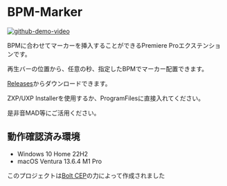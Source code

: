 # BPM-Marker

[![github-demo-video](https://github.com/tamago572/bpm-marker/assets/110117095/8651cac8-12b3-43ee-996a-936afe9d06b5)](https://youtu.be/U6yMxX7B1hU?si=OmZwuCC6ZbiuI7xh)

BPMに合わせてマーカーを挿入することができるPremiere Proエクステンションです。

再生バーの位置から、任意の秒、指定したBPMでマーカー配置できます。

[Releases](https://github.com/tamago572/bpm-marker/releases/latest)からダウンロードできます。

ZXP/UXP Installerを使用するか、ProgramFilesに直接入れてください。

是非音MAD等にご活用ください。

## 動作確認済み環境

- Windows 10 Home 22H2
- macOS Ventura 13.6.4 M1 Pro

このプロジェクトは[Bolt CEP](https://hyperbrew.co/resources/bolt-cep)の力によって作成されました
